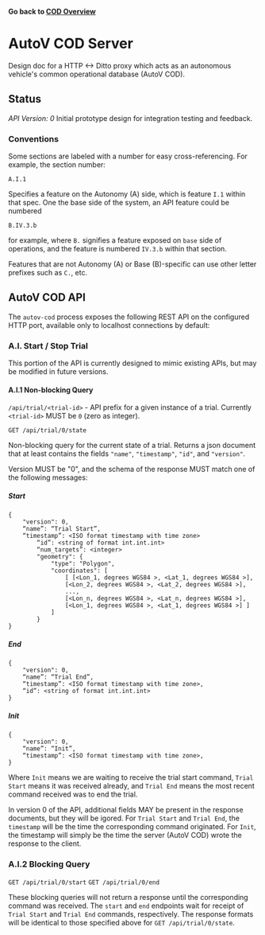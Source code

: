 __Go back to [COD Overview](./README.md)__

# AutoV COD Server
Design doc for a HTTP <-> Ditto proxy which acts as an autonomous vehicle's
common operational database (AutoV COD).

## Status
*API Version: 0*
Initial prototype design for integration testing and feedback.

### Conventions
Some sections are labeled with a number for easy cross-referencing. For example, the section number:

```
A.I.1
```

Specifies a feature on the Autonomy (A) side, which is feature `I.1` within
that spec. One the base side of the system, an API feature could be numbered

```
B.IV.3.b
```
for example, where `B.` signifies a feature exposed on `base` side of
operations, and the feature is numbered `IV.3.b` within that section.

Features that are not Autonomy (A) or Base (B)-specific can use other letter
prefixes such as `C.`, etc.

## AutoV COD API

The `autov-cod` process exposes the following REST API on the configured
HTTP port, available only to localhost connections by default:

### A.I. Start / Stop Trial

This portion of the API is currently designed to mimic existing APIs, but may be
modified in future versions.

#### A.I.1 Non-blocking Query

`/api/trial/<trial-id>` - API prefix for a given instance of a trial. Currently
`<trial-id>` MUST be `0` (zero as integer).

`GET /api/trial/0/state`

Non-blocking query for the current state of a trial. Returns a json document
that at least contains the fields `"name"`, `"timestamp"`, `"id"`, and
`"version"`.

Version MUST be "0", and the schema of the response MUST match one of the
following messages:

##### Start
```
{
    "version": 0,
    “name”: “Trial Start”,
    “timestamp”: <ISO format timestamp with time zone>
        “id”: <string of format int.int.int>
        “num_targets”: <integer>
        "geometry": {
            "type": "Polygon",
            "coordinates": [
                [ [<Lon_1, degrees WGS84 >, <Lat_1, degrees WGS84 >],
                [<Lon_2, degrees WGS84 >, <Lat_2, degrees WGS84 >],
                ...,
                [<Lon_n, degrees WGS84 >, <Lat_n, degrees WGS84 >],
                [<Lon_1, degrees WGS84 >, <Lat_1, degrees WGS84 >] ]
            ]
        }
}
```

##### End

```
{
    "version": 0,
    “name”: “Trial End”,
    “timestamp”: <ISO format timestamp with time zone>,
    “id”: <string of format int.int.int>
}
```

##### Init
```
{
    "version": 0,
    “name”: “Init”,
    “timestamp”: <ISO format timestamp with time zone>,
}
```

Where `Init` means we are waiting to receive the trial start command, `Trial
Start` means it was received already, and `Trial End` means the most recent
command received was to end the trial.

In version 0 of the API, additional fields MAY be present in the response
documents, but they will be igored. For `Trial Start` and `Trial End`, the
`timestamp` will be the time the corresponding command originated. For `Init`,
the timestamp will simply be the time the server (AutoV COD) wrote the response
to the client.

### A.I.2 Blocking Query

`GET /api/trial/0/start`
`GET /api/trial/0/end`

These blocking queries will not return a response until the corresponding
command was received. The `start` and `end` endpoints wait for receipt of `Trial
Start` and `Trial End` commands, respectively. The response formats will be
identical to those specified above for `GET /api/trial/0/state`.
